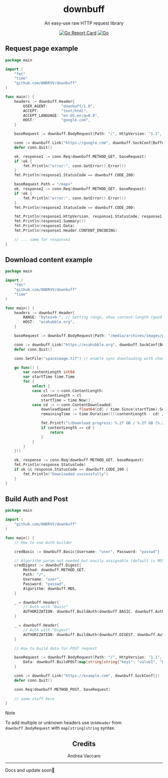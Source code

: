 <h1 align="center">downbuff</h1>

<p align="center">An easy-use raw HTTP request library</p>

<div align="center">

[![Go Report Card](https://goreportcard.com/badge/github.com/ANDRVV/downbuff)](https://goreportcard.com/report/github.com/ANDRVV/downbuff) [![Go](https://github.com/ANDRVV/downbuff/actions/workflows/go.yml/badge.svg)](https://github.com/ANDRVV/downbuff/actions/workflows/go.yml)

</div>

## Request page example

```go
package main

import (
	"fmt"
	"time"
	"github.com/ANDRVV/downbuff"
)

func main() {
	headers := downbuff.Header{
		USER_AGENT:      "downbuff/1.0",
		ACCEPT:          "text/html",
		ACCEPT_LANGUAGE: "en-US,en;q=0.8",
		HOST:            "google.com",
	}

	baseRequest := downbuff.BodyRequest{Path: "/", HttpVersion: "1.1", Header: headers}

	conn := downbuff.Link("https://google.com", downbuff.SockConf{Buffer: 2048, Timeout: 3 * time.Second})
    defer conn.Quit()

	ok, response1 := conn.Req(downbuff.METHOD_GET, baseRequest)
	if !ok {
		fmt.Println("error:", conn.GetError().Error())
	}
	fmt.Println(response1.StatusCode == downbuff.CODE_200)

	baseRequest.Path = "/maps"
	ok, response2 := conn.Req(downbuff.METHOD_GET, baseRequest)
	if !ok {
		fmt.Println("error:", conn.GetError().Error())
	}
	fmt.Println(response2.StatusCode == downbuff.CODE_200)

	fmt.Println(response1.HttpVersion, response1.StatusCode, response1.StatusText) // print HTTP version, status code, status text
	fmt.Println(response1.Summary())                                               // print serialized known headers + unknown headers
	fmt.Println(response1.Data)                                                    // print body of response
	fmt.Println(response1.Header.CONTENT_ENCODING)                                 // print stuff

	// ... same for response2
}
```

## Download content example

```go
package main

import (
	"fmt"
	"github.com/ANDRVV/downbuff"
	"time"
)

func main() {
	headers := downbuff.Header{
		RANGE: "bytes=0-", // Setting range, show content-length (good for performance in sync downloading)
		HOST:  "esahubble.org",
	}

	baseRequest := downbuff.BodyRequest{Path: "/media/archives/images/publicationtiff40k/heic1502a.tif", HttpVersion: "1.1", Header: headers}

	conn := downbuff.Link("https://esahubble.org", downbuff.SockConf{Buffer: 2048}) // remove timeout param for download big data
	defer conn.Quit()

	conn.SetFile("spaceimage.tif") // enable sync downloading with chan (ContentLength, ContentDownloaded)

	go func() {
		var contentLength int64
		var startTime time.Time
		for {
			select {
			case cl := <-conn.ContentLength:
				contentLength = cl
				startTime = time.Now()
			case cd := <-conn.ContentDownloaded:
				downloadSpeed := float64(cd) / time.Since(startTime).Seconds() / 1e6
				remainingTime := time.Duration((((contentLength - cd) / 1e6) / int64(max(downloadSpeed, 1))) * int64(time.Second)).String()

				fmt.Printf("\rDownload progress: %.2f GB / %.2f GB (%.2f MB/s): %s remaining time...", float64(cd)/1e9, float64(contentLength)/1e9, downloadSpeed, remainingTime)
				if contentLength == cd {
					return
				}
			}
		}
	}()

	ok, response := conn.Req(downbuff.METHOD_GET, baseRequest)
	fmt.Println(response.StatusCode)
	if ok && response.StatusCode == downbuff.CODE_200 {
		fmt.Println("Downloaded successfully")
	}
}
```

## Build Auth and Post

```go
package main

import (
	"github.com/ANDRVV/downbuff"
)

func main() {
	// How to use Auth builder

	credBasic := downbuff.Basic{Username: "user", Password: "passwd"}

	// Algorithm param not needed but easily assignable (default is MD5)
	credDigest := downbuff.Digest{
		Method: downbuff.METHOD_GET, 
		Path: "/", 
		Username: "user", 
		Password: "passwd",
		Algorithm: downbuff.MD5,
	}

	_ = downbuff.Header{
		// Auth with "Basic"
		AUTHORIZATION: downbuff.BuildAuth(downbuff.BASIC, downbuff.AuthInfo{BasicScheme: credBasic}),
	}

	_ = downbuff.Header{
		// Auth with "Digest"
		AUTHORIZATION: downbuff.BuildAuth(downbuff.DIGEST, downbuff.AuthInfo{DigestScheme: credDigest}),
	}

	// How to build data for POST request

	baseRequest := downbuff.BodyRequest{Path: "/", HttpVersion: "1.1", Header: downbuff.Header{HOST: "example.com"},
		Data: downbuff.BuildPOST(map[string]string{"key1": "value1", "key2": "value2"}),
	}

	conn := downbuff.Link("https://example.com", downbuff.SockConf{})
	defer conn.Quit()

	conn.Req(downbuff.METHOD_POST, baseRequest)
	
	// some stuff here
}
```

> [!NOTE]
> To add multiple or unknown headers use `UnkHeader` from `downbuff.BodyRequest` with `map[string]string` syntax.

<h2 align="center">Credits</h2>

<p align="center">Andrea Vaccaro</p>

<hr>

<p>Docs and update soon🚀</p>